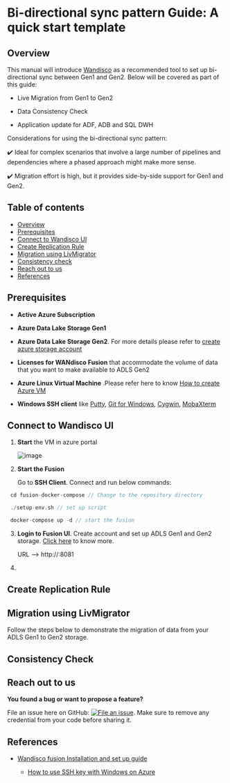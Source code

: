 Bi-directional sync pattern Guide: A quick start template
===================================================

## Overview

This manual will introduce [Wandisco](https://wandisco.github.io/wandisco-documentation/docs/quickstarts/preparation/azure_vm_creation) as a recommended tool to set up bi-directional sync between Gen1 and Gen2. Below will be covered as part of this guide:
  
  *  Live Migration from Gen1 to Gen2
  
  *  Data Consistency Check
  
  *  Application update for ADF, ADB and SQL DWH

Considerations for using the bi-directional sync pattern:

✔️ Ideal for complex scenarios that involve a large number of pipelines and dependencies where a phased approach might make more sense.

✔️ Migration effort is high, but it provides side-by-side support for Gen1 and Gen2.
  
 ## Table of contents
   
 <!--ts-->
   * [Overview](#overview)
   * [Prerequisites](#prerequisites)
   * [Connect to Wandisco UI](#connect-to-wandisco-ui)
   * [Create Replication Rule](#create-replication-rule)
   * [Migration using LivMigrator](#migration-using-livmigrator)
   * [Consistency check](#consistency-check)
   * [Reach out to us](#reach-out-to-us)
   * [References](#references)
 <!--te-->
 
 ## Prerequisites 

* **Active Azure Subscription**

* **Azure Data Lake Storage Gen1**

* **Azure Data Lake Storage Gen2**. For more details please refer to [create azure storage account](https://docs.microsoft.com/en-us/azure/storage/common/storage-account-create?tabs=azure-portal) 

* **Licenses for WANdisco Fusion** that accommodate the volume of data that you want to make available to ADLS Gen2

* **Azure Linux Virtual Machine** .Please refer here to know [How to create Azure VM](https://github.com/rukmani-msft/adlsgen1togen2migrationsamples/blob/master/src/Bi-directional/Wandisco%20Set%20up%20and%20Installation.md)

* **Windows SSH client** like [Putty](https://www.putty.org/), [Git for Windows](https://gitforwindows.org/), [Cygwin](https://cygwin.com/), [MobaXterm](https://mobaxterm.mobatek.net/)


## Connect to Wandisco UI
 
 1. **Start** the VM in azure portal
 
    ![image](https://user-images.githubusercontent.com/62353482/80544309-9b64d400-8965-11ea-9b28-a4e4daf05a3d.png)

 2. **Start the Fusion**
 
    Go to **SSH Client**. Connect and run below commands:
 
   ```scala
    cd fusion-docker-compose // Change to the repository directory
  
    ./setup-env.sh // set up script
  
    docker-compose up -d // start the fusion
   ```
 3. **Login to Fusion UI**. Create account and set up ADLS Gen1 and Gen2 storage. [Click here](https://github.com/rukmani-msft/adlsgen1togen2migrationsamples/blob/master/src/Bi-directional/Wandisco%20Set%20up%20and%20Installation.md#adls-gen1-and-gen2-configuration) to know more.
 
    URL --> http://<dnsname>:8081
  
 4. 
  
 


## Create Replication Rule

## Migration using LivMigrator

Follow the steps below to demonstrate the migration of data from your ADLS Gen1 to Gen2 storage.

## Consistency Check
  
  
  
  
  
  
  
  
  
## Reach out to us

**You found a bug or want to propose a feature?**

File an issue here on GitHub: [![File an issue](https://img.shields.io/badge/-Create%20Issue-6cc644.svg?logo=github&maxAge=31557600)](https://github.com/rukmani-msft/adlsgen1togen2migrationsamples/issues/new).
Make sure to remove any credential from your code before sharing it.
  
  
## References

 * [ Wandisco fusion Installation and set up guide ](https://wandisco.github.io/wandisco-documentation/docs/quickstarts/preparation/azure_vm_creation)
   
   * [How to use SSH key with Windows on Azure](https://docs.microsoft.com/en-us/azure/virtual-machines/linux/ssh-from-windows)
